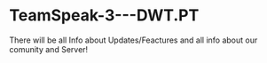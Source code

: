 # TeamSpeak-3---DWT.PT
There will be all Info about Updates/Feactures and all info about our comunity and Server!

